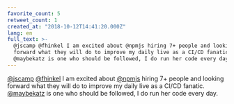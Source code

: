 ```yaml
---
favorite_count: 5
retweet_count: 1
created_at: "2018-10-12T14:41:20.000Z"
lang: en
full_text: >-
  @jscamp @fhinkel I am excited about @npmjs hiring 7+ people and looking
  forward what they will do to improve my daily live as a CI/CD fanatic.
  @maybekatz is one who should be followed, I do run her code every day.
---
```


[@jscamp](https://twitter.com/jscamp) [@fhinkel](https://twitter.com/fhinkel) I
am excited about [@npmjs](https://twitter.com/npmjs) hiring 7+ people and
looking forward what they will do to improve my daily live as a CI/CD fanatic.
[@maybekatz](https://twitter.com/maybekatz) is one who should be followed, I do
run her code every day.
